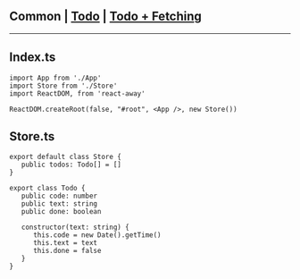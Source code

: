 ## **Common | [Todo](./basic.md) | [Todo + Fetching](./async.md)**

<hr/>

## Index.ts

````tsx
import App from './App'
import Store from './Store'
import ReactDOM, from 'react-away'

ReactDOM.createRoot(false, "#root", <App />, new Store())
````

## Store.ts

````tsx 
export default class Store {
   public todos: Todo[] = []
}

export class Todo {
   public code: number
   public text: string
   public done: boolean

   constructor(text: string) {
      this.code = new Date().getTime()
      this.text = text
      this.done = false
   }
}
```` 